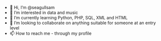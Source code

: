 - 👋 Hi, I’m @seagullsam
- 👀 I’m interested in data and music
- 🌱 I’m currently learning Python, PHP, SQL, XML and HTML
- 💞️ I’m looking to collaborate on anything suitable for someone at an entry level
- 📫 How to reach me - through my profile

<!---
seagullsam/seagullsam is a ✨ special ✨ repository because its `README.md` (this file) appears on your GitHub profile.
You can click the Preview link to take a look at your changes.
--->
